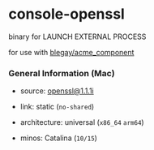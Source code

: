 # console-openssl
binary for LAUNCH EXTERNAL PROCESS

for use with [blegay/acme_component](https://github.com/blegay/acme_component)

### General Information (Mac)

* source: [openssl@1.1.1i](https://github.com/openssl/openssl/releases/tag/OpenSSL_1_1_1i)

* link: static (`no-shared`)

* architecture: universal (`x86_64` `arm64`)

* minos: Catalina (`10/15`)
